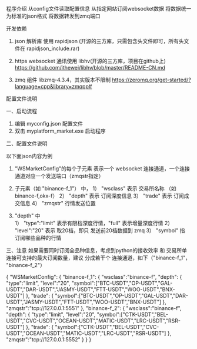 程序介绍
从config文件读取配置信息
从指定网站订阅websocket数据
将数据统一为标准的json格式
将数据转发到zmq端口

开发依赖

1. json 解析库  使用 rapidjson (开源的三方库，只需包含头文件即可，所有头文件在 rapidjson_include.rar)

2. https websocket 通讯使用 libhv(开源的三方库，项目在github上)
https://github.com/ithewei/libhv/blob/master/README-CN.md

3. zmq 组件 libzmq-4.3.4，其实版本不限制
https://zeromq.org/get-started/?language=cpp&library=zmqpp#






配置文件说明

一、启动流程
1.  编辑 myconfig.json 配置文件
2.  双击 myplatform_market.exe 启动程序

二、配置文件说明

以下面json内容为例

1.  "WSMarketConfig"的每个子元素 表示一个 websocket 连接通道，一个连接通道对应一个发送端口（zmqstr指定）

2.  子元素（如 "binance-f_1"） 中，
    1） "wsclass" 表示 交易所名称  （如binance-f,okx-f）
    2） "depth" 表示 订阅深度信息
    3） "trade" 表示 订阅成交信息
    4） "zmqstr" 行情发送位置

3.  "depth" 中  
    1） "type":"limit" 表示有限档深度行情，"full" 表示增量深度行情
    2） "level":"20" 表示 取20档，即只 发送前20档数据到 zmq
    3） "symbol" 指 订阅哪些品种的行情

三、注意
如果需要同时订阅全品种信息，考虑到python的接收效率 和 交易所单连接可支持的最大订阅数量，建议 分成若干个 连接通道，如下（"binance-f_1"， "binance-f_2"）

{
    "WSMarketConfig":
    {
        "binance-f_1":
        {
            "wsclass":"binance-f",
            "depth":
            {
                "type":"limit",
                "level":"20",
                "symbol":["BTC-USDT","OP-USDT","GAL-USDT","DAR-USDT","JASMY-USDT","FTT-USDT","WOO-USDT","BNX-USDT"]
            },
            "trade":
            {
                "symbol":["BTC-USDT","OP-USDT","GAL-USDT","DAR-USDT","JASMY-USDT","FTT-USDT","WOO-USDT","BNX-USDT"]
            },          
            "zmqstr":"tcp://127.0.0.1:5551"
        },
        "binance-f_2":
        {
            "wsclass":"binance-f",
            "depth":
            {
                "type":"limit",
                "level":"20",
                "symbol":["CTK-USDT","BEL-USDT","CVC-USDT","OCEAN-USDT","MATIC-USDT","LRC-USDT","RSR-USDT"]
            },
            "trade":
            {
                "symbol":["CTK-USDT","BEL-USDT","CVC-USDT","OCEAN-USDT","MATIC-USDT","LRC-USDT","RSR-USDT"]
            },          
            "zmqstr":"tcp://127.0.0.1:5552"
        }
    }
}
